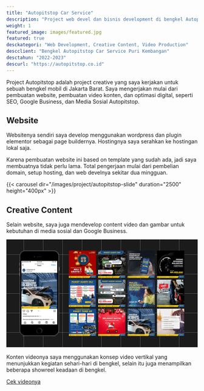 ```yaml
---
title: "Autopitstop Car Service"
description: "Project web devel dan bisnis development di bengkel Autopitstop car Service Puri Kembangan Jakarta Barat"
weight: 1
featured_image: images/featured.jpg
featured: true
desckategori: "Web Development, Creative Content, Video Production"
descclient: "Bengkel Autopitstop Car Service Puri Kembangan"
desctahun: "2022-2023"
descurl: "https://autopitstop.co.id"
---
```


Project Autopitstop adalah project creative yang saya kerjakan untuk sebuah bengkel mobil di Jakarta Barat. Saya mengerjakan mulai dari pembuatan website, pembuatan video konten, dan optimasi digital, seperti SEO, Google Business, dan Media Sosial Autopitstop.

## Website

Websitenya sendiri saya develop menggunakan wordpress dan plugin elementor sebagai page buildernya. Hostingnya saya serahkan ke hostingan lokal saja.

Karena pembuatan website ini based on template yang sudah ada, jadi saya membuatnya tidak perlu lama. Total pengerjaan mulai dari pembelian domain, setup hosting, dan web develnya sekitar dua mingguan.

{{< carousel dir="/images/project/autopitstop-slide" duration="2500" height="400px" >}}

## Creative Content

Selain website, saya juga mendevelop content video dan gambar untuk kebutuhan di media sosial dan Google Business.

![Media Sosial Autopitstop](images/2.jpg)

Konten videonya saya menggunakan konsep video vertikal yang menunjukkan kegiatan sehari-hari di bengkel, selain itu juga menampilkan beberapa showreel keadaan di bengkel.

[Cek videonya](https://www.tiktok.com/@autopitstop.id/) 